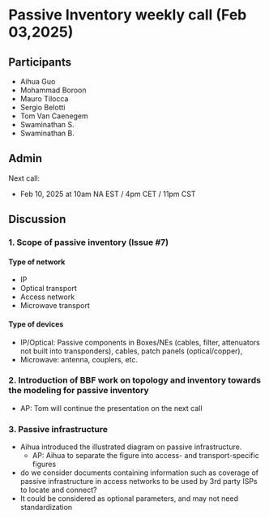 # Passive Inventory weekly call (Feb 03,2025)

## Participants

- Aihua Guo
- Mohammad Boroon
- Mauro Tilocca
- Sergio Belotti
- Tom Van Caenegem
- Swaminathan S.
- Swaminathan B.

## Admin

Next call:

- Feb 10, 2025 at 10am NA EST / 4pm CET / 11pm CST

## Discussion

### 1. Scope of passive inventory (Issue #7)
#### Type of network
 - IP
 - Optical transport
 - Access network
 - Microwave transport

#### Type of devices
 - IP/Optical: Passive components in Boxes/NEs (cables, filter, attenuators not built into transponders), cables, patch panels (optical/copper), 
 - Microwave: antenna, couplers, etc.

### 2. Introduction of BBF work on topology and inventory towards the modeling for passive inventory
 - AP: Tom will continue the presentation on the next call

### 3. Passive infrastructure
 - Aihua introduced the illustrated diagram on passive infrastructure. 
    - AP: Aihua to separate the figure into access- and transport-specific figures
 - do we consider documents containing information such as coverage of passive infrastructure in access networks to be used by 3rd party ISPs to locate and connect?
 - It could be considered as optional parameters, and may not need standardization

